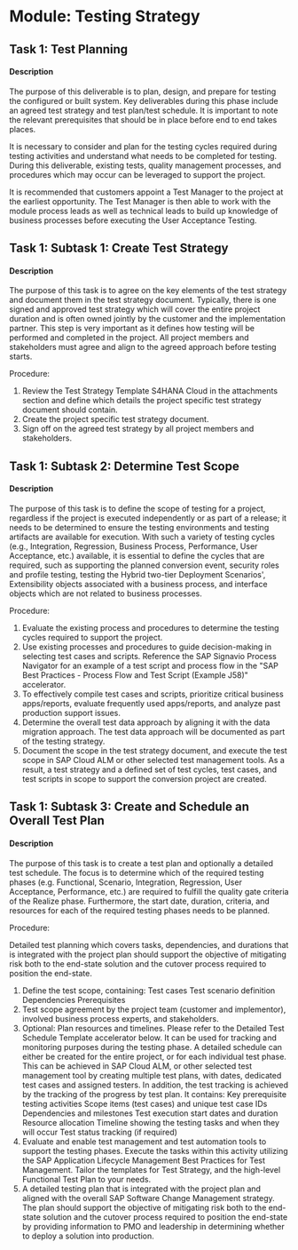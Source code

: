
# Module: Testing Strategy
## Task 1: Test Planning
#### Description
The purpose of this deliverable is to plan, design, and prepare for testing the configured or built system. Key deliverables during this phase include an agreed test strategy and test plan/test schedule. It is important to note the relevant prerequisites that should be in place before end to end takes places.

It is necessary to consider and plan for the testing cycles required during testing activities and understand what needs to be completed for testing. During this deliverable, existing tests, quality management processes, and procedures which may occur can be leveraged to support the project.

It is recommended that customers appoint a Test Manager to the project at the earliest opportunity. The Test Manager is then able to work with the module process leads as well as technical leads to build up knowledge of business processes before executing the User Acceptance Testing.
## Task 1: Subtask 1: Create Test Strategy
#### Description
The purpose of this task is to agree on the key elements of the test strategy and document them in the test strategy document. Typically, there is one signed and approved test strategy which will cover the entire project duration and is often owned jointly by the customer and the implementation partner. This step is very important as it defines how testing will be performed and completed in the project. All project members and stakeholders must agree and align to the agreed approach before testing starts.

Procedure:

1. Review the Test Strategy Template S4HANA Cloud in the attachments section and define which details the project specific test strategy document should contain.
2. Create the project specific test strategy document.
3. Sign off on the agreed test strategy by all project members and stakeholders.
## Task 1: Subtask 2: Determine Test Scope
#### Description
The purpose of this task is to define the scope of testing for a project, regardless if the project is executed independently or as part of a release; it needs to be determined to ensure the testing environments and testing artifacts are available for execution. With such a variety of testing cycles (e.g., Integration, Regression, Business Process, Performance, User Acceptance, etc.) available, it is essential to define the cycles that are required, such as supporting the planned conversion event, security roles and profile testing, testing the Hybrid two-tier Deployment Scenarios', Extensibility objects associated with a business process, and interface objects which are not related to business processes.

Procedure:

1. Evaluate the existing process and procedures to determine the testing cycles required to support the project.
2. Use existing processes and procedures to guide decision-making in selecting test cases and scripts. Reference the SAP Signavio Process Navigator for an example of a test script and process flow in the "SAP Best Practices - Process Flow and Test Script (Example J58)" accelerator.
3. To effectively compile test cases and scripts, prioritize critical business apps/reports, evaluate frequently used apps/reports, and analyze past production support issues.
4. Determine the overall test data approach by aligning it with the data migration approach. The test data approach will be documented as part of the testing strategy.
5. Document the scope in the test strategy document, and execute the test scope in SAP Cloud ALM or other selected test management tools.
As a result, a test strategy and a defined set of test cycles, test cases, and test scripts in scope to support the conversion project are created.
## Task 1: Subtask 3: Create and Schedule an Overall Test Plan
#### Description
The purpose of this task is to create a test plan and optionally a detailed test schedule. The focus is to determine which of the required testing phases (e.g. Functional, Scenario, Integration, Regression, User Acceptance, Performance, etc.) are required to fulfill the quality gate criteria of the Realize phase. Furthermore, the start date, duration, criteria, and resources for each of the required testing phases needs to be planned.

Procedure:

Detailed test planning which covers tasks, dependencies, and durations that is integrated with the project plan should support the objective of mitigating risk both to the end-state solution and the cutover process required to position the end-state.

1. Define the test scope, containing:
Test cases
Test scenario definition
Dependencies
Prerequisites
2. Test scope agreement by the project team (customer and implementor), involved business process experts, and stakeholders.
3. Optional: Plan resources and timelines. Please refer to the Detailed Test Schedule Template accelerator below. It can be used for tracking and monitoring purposes during the testing phase. A detailed schedule can either be created for the entire project, or for each individual test phase. This can be achieved in SAP Cloud ALM, or other selected test management tool by creating multiple test plans, with dates, dedicated test cases and assigned testers. In addition, the test tracking is achieved by the tracking of the progress by test plan. It contains:
Key prerequisite testing activities
Scope items (test cases) and unique test case IDs
Dependencies and milestones
Test execution start dates and duration
Resource allocation
Timeline showing the testing tasks and when they will occur
Test status tracking (if required)
4. Evaluate and enable test management and test automation tools to support the testing phases. Execute the tasks within this activity utilizing the SAP Application Lifecycle Management Best Practices for Test Management. Tailor the templates for Test Strategy, and the high-level Functional Test Plan to your needs.
5. A detailed testing plan that is integrated with the project plan and aligned with the overall SAP Software Change Management strategy. The plan should support the objective of mitigating risk both to the end-state solution and the cutover process required to position the end-state by providing information to PMO and leadership in determining whether to deploy a solution into production.
